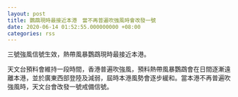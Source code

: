 ```yaml
---
layout: post
title: 鸚鵡現時最接近本港　當不再普遍吹強風時會改發一號
date: 2020-06-14 01:52:55.000000000 +08:00
categories: rss
---
```


三號強風信號生效，熱帶風暴鸚鵡現時最接近本港。

天文台預料會維持一段時間，香港普遍吹強風，預料熱帶風暴鸚鵡會在日間逐漸遠離本港，並於廣東西部登陸及減弱，屆時本港風勢會逐步緩和。當本港不再普遍吹強風時，天文台會改發一號戒備信號。

